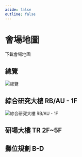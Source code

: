 ```yaml
---
aside: false
outline: false
---
```


<script setup lang="ts">
import CButton from '#components/CButton.vue'
import VenueTab from '#components/VenueTab.vue'
import BoothTab from '#components/BoothTab.vue'
</script>

# 會場地圖

<CButton tag="a" href="/2025/COSCUP-2025-Venue.pdf" download>下載會場地圖</CButton>

## 總覽

![總覽](/@/assets/images/venue/01_round_School.png)

## 綜合研究大樓 RB/AU - 1F

![綜合研究大樓 RB/AU - 1F](/@/assets/images/venue/02_All_building.png)

## 研場大樓 TR 2F~5F

<VenueTab />

## 攤位規劃 B-D

<BoothTab />

<style scoped>
.button {
  margin-top: 25px;
}
</style>
